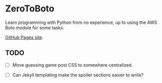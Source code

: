 # ZeroToBoto

Learn programming with Python from no experience, up to using the AWS Boto module for some tasks.

[GitHub Pages site](https://akaito.github.io/ZeroToBoto/).

## TODO

- [ ] Move guessing game post CSS to somewhere centralized.
- [ ] Can Jekyll templating make the spoiler sections easier to write?

